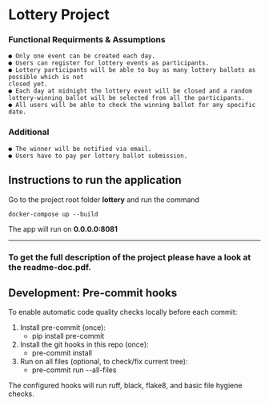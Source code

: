 # Lottery Project

### Functional Requirments & Assumptions

```
● Only one event can be created each day.
● Users can register for lottery events as participants.
● Lottery participants will be able to buy as many lottery ballots as possible which is not
closed yet.
● Each day at midnight the lottery event will be closed and a random lottery-winning ballot will be selected from all the participants.
● All users will be able to check the winning ballot for any specific date.
```
### Additional

```
● The winner will be notified via email.
● Users have to pay per lottery ballot submission.
```


## Instructions to run the application

Go to the project root folder **lottery** and run the command

```
docker-compose up --build
```


The app will run on **0.0.0.0:8081**


-------------

### To get the full description of the project please have a look at the **readme-doc.pdf**. 



## Development: Pre-commit hooks
To enable automatic code quality checks locally before each commit:

1. Install pre-commit (once):
   - pip install pre-commit
2. Install the git hooks in this repo (once):
   - pre-commit install
3. Run on all files (optional, to check/fix current tree):
   - pre-commit run --all-files

The configured hooks will run ruff, black, flake8, and basic file hygiene checks.




